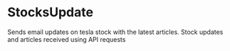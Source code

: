 # StocksUpdate
Sends email updates on tesla stock with the latest articles. Stock updates and articles received using API requests
